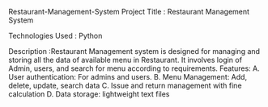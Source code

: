  Restaurant-Management-System
 Project Title : Restaurant Management System

Technologies Used : Python

Description :Restaurant Management system is designed for managing and storing
all the data of available menu in Restaurant. It involves login of Admin,
users, and search for menu according to requirements.
Features: A. User authentication: For admins and users.
B. Menu Management: Add, delete, update, search data
C. Issue and return management with fine calculation
D. Data storage: lightweight text files
